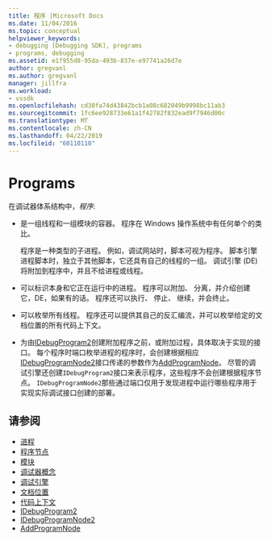 ```yaml
---
title: 程序 |Microsoft Docs
ms.date: 11/04/2016
ms.topic: conceptual
helpviewer_keywords:
- debugging [Debugging SDK], programs
- programs, debugging
ms.assetid: e1f955d8-95da-493b-837e-e97741a26d7e
author: gregvanl
ms.author: gregvanl
manager: jillfra
ms.workload:
- vssdk
ms.openlocfilehash: cd38fa74d43842bcb1a08c682049b9998bc11ab3
ms.sourcegitcommit: 1fc6ee928733e61a1f42782f832ead9f7946d00c
ms.translationtype: MT
ms.contentlocale: zh-CN
ms.lasthandoff: 04/22/2019
ms.locfileid: "60110110"
---
```

# <a name="programs"></a>Programs
在调试器体系结构中，*程序*:

- 是一组线程和一组模块的容器。 程序在 Windows 操作系统中有任何单个的类比。

     程序是一种类型的子进程。 例如，调试网站时，脚本可视为程序。 脚本引擎进程脚本时，独立于其他脚本，它还具有自己的线程的一组。 调试引擎 (DE) 将附加到程序中，并且不给进程或线程。

- 可以标识本身和它正在运行中的进程。 程序可以附加、 分离，并介绍创建它，DE，如果有的话。 程序还可以执行、 停止、 继续，并会终止。

- 可以枚举所有线程。 程序还可以提供其自己的反汇编流，并可以枚举给定的文档位置的所有代码上下文。

- 为由[IDebugProgram2](../../extensibility/debugger/reference/idebugprogram2.md)创建附加程序之前，或附加过程，具体取决于实现的接口。 每个程序时端口枚举进程的程序时，会创建根据相应[IDebugProgramNode2](../../extensibility/debugger/reference/idebugprogramnode2.md)接口传递的参数作为[AddProgramNode](../../extensibility/debugger/reference/idebugportnotify2-addprogramnode.md)。 尽管的调试引擎还创建`IDebugProgram2`接口来表示程序，这些程序不会创建根据程序节点。 `IDebugProgramNode2`那些通过端口仅用于发现进程中运行哪些程序用于实现实际调试接口创建的部署。

## <a name="see-also"></a>请参阅
- [进程](../../extensibility/debugger/processes.md)
- [程序节点](../../extensibility/debugger/program-nodes.md)
- [模块](../../extensibility/debugger/modules.md)
- [调试器概念](../../extensibility/debugger/debugger-concepts.md)
- [调试引擎](../../extensibility/debugger/debug-engine.md)
- [文档位置](../../extensibility/debugger/document-position.md)
- [代码上下文](../../extensibility/debugger/code-context.md)
- [IDebugProgram2](../../extensibility/debugger/reference/idebugprogram2.md)
- [IDebugProgramNode2](../../extensibility/debugger/reference/idebugprogramnode2.md)
- [AddProgramNode](../../extensibility/debugger/reference/idebugportnotify2-addprogramnode.md)